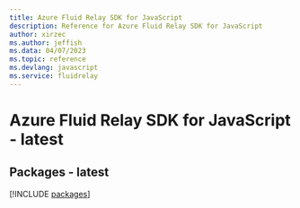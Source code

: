 ```yaml
---
title: Azure Fluid Relay SDK for JavaScript
description: Reference for Azure Fluid Relay SDK for JavaScript
author: xirzec
ms.author: jeffish
ms.data: 04/07/2023
ms.topic: reference
ms.devlang: javascript
ms.service: fluidrelay
---
```

# Azure Fluid Relay SDK for JavaScript - latest
## Packages - latest
[!INCLUDE [packages](fluid-relay-index.md)]